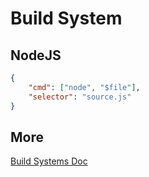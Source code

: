 # Build System

## NodeJS

```json
{
	"cmd": ["node", "$file"],
	"selector": "source.js"
}
```

## More

[Build Systems Doc](http://sublimetext.info/docs/en/reference/build_systems.html "Sublime Text Help")
